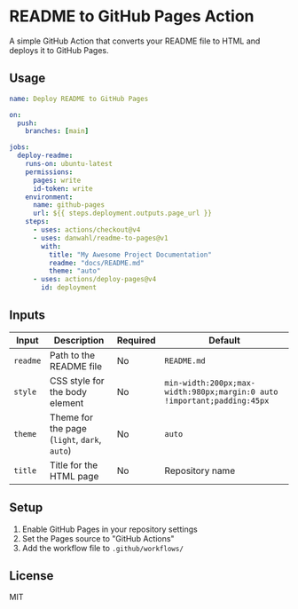 # README to GitHub Pages Action

A simple GitHub Action that converts your README file to HTML and deploys it to GitHub Pages.

## Usage

```yaml
name: Deploy README to GitHub Pages

on:
  push:
    branches: [main]

jobs:
  deploy-readme:
    runs-on: ubuntu-latest
    permissions:
      pages: write
      id-token: write
    environment:
      name: github-pages
      url: ${{ steps.deployment.outputs.page_url }}
    steps:
      - uses: actions/checkout@v4
      - uses: danwahl/readme-to-pages@v1
        with:
          title: "My Awesome Project Documentation"
          readme: "docs/README.md"
          theme: "auto"
      - uses: actions/deploy-pages@v4
        id: deployment
```

## Inputs

| Input    | Description                                   | Required | Default                                                                 |
|----------|-----------------------------------------------|----------|-------------------------------------------------------------------------|
| `readme` | Path to the README file                       | No       | `README.md`                                                             |
| `style`  | CSS style for the body element                | No       | `min-width:200px;max-width:980px;margin:0 auto !important;padding:45px` |
| `theme`  | Theme for the page (`light`, `dark`, `auto`)  | No       | `auto`                                                                  |
| `title`  | Title for the HTML page                       | No       | Repository name                                                         |

## Setup

1. Enable GitHub Pages in your repository settings
2. Set the Pages source to "GitHub Actions"
3. Add the workflow file to `.github/workflows/`

## License

MIT

